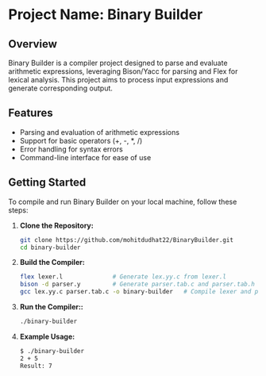 # Project Name: Binary Builder

## Overview
Binary Builder is a compiler project designed to parse and evaluate arithmetic expressions, leveraging Bison/Yacc for parsing and Flex for lexical analysis. This project aims to process input expressions and generate corresponding output.

## Features
- Parsing and evaluation of arithmetic expressions
- Support for basic operators (+, -, *, /)
- Error handling for syntax errors
- Command-line interface for ease of use

## Getting Started
To compile and run Binary Builder on your local machine, follow these steps:

1. **Clone the Repository:**
   ```bash
   git clone https://github.com/mohitdudhat22/BinaryBuilder.git
   cd binary-builder
   ```

2. **Build the Compiler:**
    ```bash
    flex lexer.l              # Generate lex.yy.c from lexer.l
    bison -d parser.y         # Generate parser.tab.c and parser.tab.h from parser.y
    gcc lex.yy.c parser.tab.c -o binary-builder   # Compile lexer and parser into an executable named 'binary-builder'
    ```
3. **Run the Compiler::**
    ```bash
    ./binary-builder
    ```

4. **Example Usage:**
    ```bash
    $ ./binary-builder
    2 + 5
    Result: 7
    ```